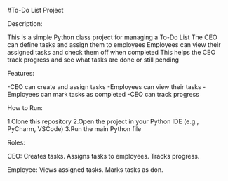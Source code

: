#To-Do List Project

Description:

This is a simple Python class project for managing a To-Do List 
The CEO can define tasks and assign them to employees
Employees can view their assigned tasks and check them off when completed
This helps the CEO track progress and see what tasks are done or still pending


 Features:
 
-CEO can create and assign tasks
-Employees can view their tasks
-Employees can mark tasks as completed
-CEO can track progress

How to Run:

1.Clone this repository
2.Open the project in your Python IDE (e.g., PyCharm, VSCode)
3.Run the main Python file

 Roles:

CEO:
Creates tasks.
Assigns tasks to employees.
Tracks progress.

Employee:
Views assigned tasks.
Marks tasks as don.
 
